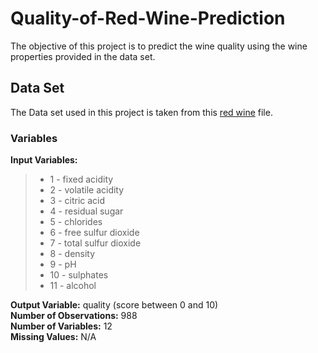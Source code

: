 # Quality-of-Red-Wine-Prediction

The objective of this project is to predict the wine quality using the wine properties provided in the data set.
## Data Set
The Data set used in this project is taken from this [red wine](https://github.com/RasineniReddySekharnaidu/Quality-of-Red-Wine-Prediction/blob/main/red%20wine.csv) file. 


### Variables
__Input Variables:__

> * 1 - fixed acidity
> * 2 - volatile acidity
> * 3 - citric acid
> * 4 - residual sugar
> * 5 - chlorides
> * 6 - free sulfur dioxide
> * 7 - total sulfur dioxide
> * 8 - density
> * 9 - pH
> * 10 - sulphates
> * 11 - alcohol<br/>

__Output Variable:__ quality (score between 0 and 10)<br/>
__Number of Observations:__ 988<br/>
__Number of Variables:__ 12<br/>
__Missing Values:__ N/A<br/>
